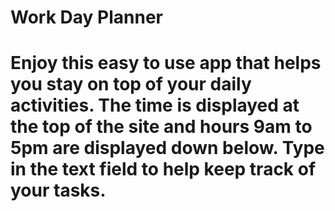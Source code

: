 # Work Day Planner
# Enjoy this easy to use app that helps you stay on top of your daily activities. The time is displayed at the top of the site and hours 9am to 5pm are displayed down below. Type in the text field to help keep track of your tasks. 

